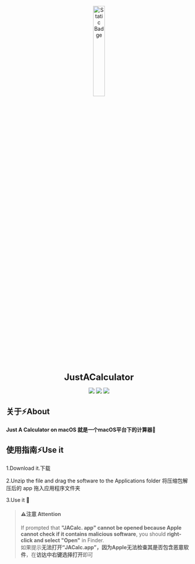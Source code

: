 <p align="center">
  <img src="https://airpicture.pages.dev/file/f3830462cf36972feb846.png" alt="Static Badge" width="25%;" />
</p>
<p align="center">
  <b style="font-size: 24px;">JustACalculator</b>
</p>													             

<p align="center">
  <img src="https://img.shields.io/badge/language-Python-light" />
  <img src="https://img.shields.io/badge/IDE-Pycharm-light" />
  <img src="https://img.shields.io/badge/licence-AGPL3.0-orange" />
</p>

## 关于⚡️About

**Just A Calculator on macOS 就是一个macOS平台下的计算器🎉**
## 使用指南⚡️Use it
1.Download it.下载

2.Unzip the file and drag the software to the Applications folder 将压缩包解压后的 app 拖入应用程序文件夹

3.Use it 🎉
>#### ⚠️注意 Attention
>If prompted that **"JACalc. app" cannot be opened because Apple cannot check if it contains malicious software**, you should **right-click and select "Open"** in Finder.
\
如果提示**无法打开“JACalc.app”，因为Apple无法检查其是否包含恶意软件**，在**访达中右键选择打开**即可